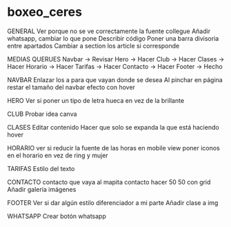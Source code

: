 # boxeo_ceres

GENERAL
Ver porque no se ve correctamente la fuente collegue
Añadir whatsapp, cambiar lo que pone
Describir código
Poner una barra divisoria entre apartados
Cambiar a section los article si corresponde

MEDIAS QUERUES
Navbar -> Revisar
Hero -> Hacer
Club -> Hacer
Clases -> Hacer
Horario -> Hacer
Tarifas -> Hacer
Contacto -> Hacer
Footer -> Hecho

NAVBAR
Enlazar los a para que vayan donde se desea
Al pinchar en página restar el tamaño del navbar
efecto con hover

HERO
Ver si poner un tipo de letra hueca en vez de la brillante

CLUB
Probar idea canva

CLASES
Editar contenido
Hacer que solo se expanda la que está haciendo hover

HORARIO
ver si reducir la fuente de las horas en mobile view
poner iconos en el horario en vez de ring y mujer

TARIFAS
Estilo del texto

CONTACTO
contacto que vaya al mapita
contacto hacer 50 50 con grid
Añadir galería imágenes

FOOTER
Ver si dar algún estilo diferenciador a mi parte
Añadir clase a img

WHATSAPP
Crear botón whatsapp